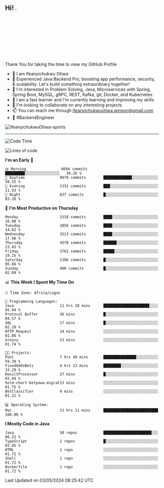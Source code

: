 <!-- BLOG-POST-LIST:START --><!-- BLOG-POST-LIST:END -->

## Hi! <img src="https://media.giphy.com/media/hvRJCLFzcasrR4ia7z/giphy.gif" width="4%"> 

Thank You for taking the time to view my GitHub Profile

- 👋 I am Ifeanyichukwu Otiwa
- 🚀 Experienced Java Backend Pro, boosting app performance, security, & scalability. Let's build something extraordinary together!
- 👀 I'm interested in Problem Solving, Java, Microservices with Spring, Spring Boot, MySQL, gRPC, REST, Kafka, git, Docker, and Kubernetes
- 🌱 I am a fast learner and I'm currently learning and improving my skills
- 💞️ I'm looking to collaborate on any interesting projects
- 📫 You can reach me through ifeanyichukwuotiwa.winson@gmail.com
- 🚀 #BackendEngineer

<p align="left" marginTop="10px"> <img src="https://komarev.com/ghpvc/?username=ifeanyichukwuOtiwa-sports&label=Profile%20views&color=0e75b6&style=for-the-badge" alt="ifeanyichukwuOtiwa-sports" /> </p>

***

<!--START_SECTION:waka-->
![Code Time](http://img.shields.io/badge/Code%20Time-2%2C466%20hrs%2044%20mins-blue)

![Lines of code](https://img.shields.io/badge/From%20Hello%20World%20I%27ve%20Written-5.2%20million%20lines%20of%20code-blue)

**I'm an Early 🐤** 

```text
🌞 Morning                6694 commits        █████████░░░░░░░░░░░░░░░░   34.26 % 
🌆 Daytime                9878 commits        █████████████░░░░░░░░░░░░   50.55 % 
🌃 Evening                2332 commits        ███░░░░░░░░░░░░░░░░░░░░░░   11.93 % 
🌙 Night                  637 commits         █░░░░░░░░░░░░░░░░░░░░░░░░   03.26 % 
```
📅 **I'm Most Productive on Thursday** 

```text
Monday                   3318 commits        ████░░░░░░░░░░░░░░░░░░░░░   16.98 % 
Tuesday                  2856 commits        ████░░░░░░░░░░░░░░░░░░░░░   14.62 % 
Wednesday                3513 commits        ████░░░░░░░░░░░░░░░░░░░░░   17.98 % 
Thursday                 4578 commits        ██████░░░░░░░░░░░░░░░░░░░   23.43 % 
Friday                   3762 commits        █████░░░░░░░░░░░░░░░░░░░░   19.25 % 
Saturday                 1106 commits        █░░░░░░░░░░░░░░░░░░░░░░░░   05.66 % 
Sunday                   408 commits         █░░░░░░░░░░░░░░░░░░░░░░░░   02.09 % 
```


📊 **This Week I Spent My Time On** 

```text
🕑︎ Time Zone: Africa/Lagos

💬 Programming Languages: 
Java                     11 hrs 20 mins      █████████████████████░░░░   85.94 % 
Protocol Buffer          36 mins             █░░░░░░░░░░░░░░░░░░░░░░░░   04.57 % 
SQL                      17 mins             █░░░░░░░░░░░░░░░░░░░░░░░░   02.20 % 
HTTP Request             14 mins             ░░░░░░░░░░░░░░░░░░░░░░░░░   01.86 % 
Groovy                   13 mins             ░░░░░░░░░░░░░░░░░░░░░░░░░   01.74 % 

🐱‍💻 Projects: 
Pool                     7 hrs 49 mins       ███████████████░░░░░░░░░░   59.30 % 
FixedOddsBets            4 hrs 23 mins       ████████░░░░░░░░░░░░░░░░░   33.29 % 
ResultProcessor          27 mins             █░░░░░░░░░░░░░░░░░░░░░░░░   03.44 % 
helm-chart-betpawa-migrat13 mins             ░░░░░░░░░░░░░░░░░░░░░░░░░   01.75 % 
BetClassifier            9 mins              ░░░░░░░░░░░░░░░░░░░░░░░░░   01.21 % 

💻 Operating System: 
Mac                      13 hrs 11 mins      █████████████████████████   100.00 % 
```

**I Mostly Code in Java** 

```text
Java                     50 repos            ██████████████████████░░░   86.21 % 
TypeScript               2 repos             █░░░░░░░░░░░░░░░░░░░░░░░░   03.45 % 
HTML                     1 repo              ░░░░░░░░░░░░░░░░░░░░░░░░░   01.72 % 
Shell                    1 repo              ░░░░░░░░░░░░░░░░░░░░░░░░░   01.72 % 
Dockerfile               1 repo              ░░░░░░░░░░░░░░░░░░░░░░░░░   01.72 % 
```




 Last Updated on 03/05/2024 08:25:42 UTC
<!--END_SECTION:waka-->

<!--
<p align="center">
![trophy](https://github-profile-trophy.vercel.app/?username=ifeanyichukwuOtiwa-sports&theme=onedark) (https://github.com/ryo-ma/github-profile-trophy)
</p>
-->

<!---
ifeanyi-otiwa/ifeanyi-otiwa is a ✨ special ✨ repository because its `README.md` (this file) appears on your GitHub profile.
You can click the Preview link to take a look at your changes.
--->
